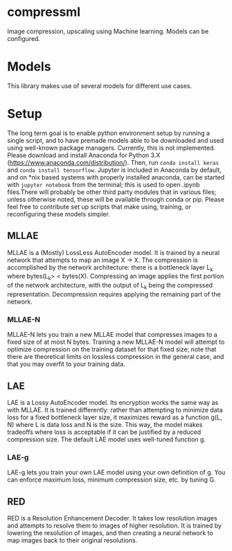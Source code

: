 # compressml
Image compression, upscaling using Machine learning. Models can be configured.

# Models
This library makes use of several models for different use cases.

# Setup
The long term goal is to enable python environment setup by running a single script, and to have premade models able to be downloaded and used using well-known package managers. Currently, this is not implemented. Please download and install Anaconda for Python 3.X (https://www.anaconda.com/distribution/). Then, run `conda install keras` and `conda install tensorflow`. Jupyter is included in Anaconda by default, and on *nix based systems with properly installed anaconda, can be started with `jupyter notebook` from the terminal; this is used to open .ipynb files.There will probably be other third party modules that in various files; unless otherwise noted, these will be available through conda or pip. Please feel free to contribute set up scripts that make using, training, or reconfiguring these models simpler.

## MLLAE

MLLAE is a (Mostly) LossLess AutoEncoder model. It is trained by a neural network that attempts to map an image X -> X. The compression is accomplished by the network architecture: there is a bottleneck layer L<sub>k</sub> where bytes(L<sub>k</sub>> < bytes(X). Compressing an image applies the first portion of the network architecture, with the output of L<sub>k</sub> being the compressed representation. Decompression requires applying the remaining part of the network.

### MLLAE-N

MLLAE-N lets you train a new MLLAE model that compresses images to a fixed size of at most N bytes. Training a new MLLAE-N model will attempt to optimize compression on the training dataset for that fixed size; note that there are theoretical limits on lossless compression in the general case, and that you may overfit to your training data.

## LAE

LAE is a Lossy AutoEncoder model. Its encryption works the same way as with MLLAE. It is trained differently: rather than attempting to minimize data loss for a fixed bottleneck layer size, it maximizes reward as a function g(L, N) where L is data loss and N is the size. This way, the model makes tradeoffs where loss is acceptable if it can be justified by a reduced compression size. The default LAE model uses well-tuned function g.

### LAE-g

LAE-g lets you train your own LAE model using your own definition of g. You can enforce maximum loss, minimum compression size, etc. by tuning G.

## RED

RED is a Resolution Enhancement Decoder. It takes low resolution images and attempts to resolve them to images of higher resolution. It is trained by lowering the resolution of images, and then creating a neural network to map images back to their original resolutions.
